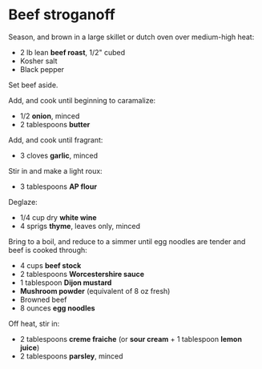  # Beef stroganoff

Season, and brown in a large skillet or dutch oven over medium-high heat:

- 2 lb lean **beef roast**, 1/2" cubed
- Kosher salt
- Black pepper

Set beef aside.

Add, and cook until beginning to caramalize:

- 1/2 **onion**, minced
- 2 tablespoons **butter**

Add, and cook until fragrant:

- 3 cloves **garlic**, minced

Stir in and make a light roux:

- 3 tablespoons **AP flour**

Deglaze:

- 1/4 cup dry **white wine**
- 4 sprigs **thyme**, leaves only, minced

Bring to a boil, and reduce to a simmer until egg noodles are tender and beef is cooked through:

- 4 cups **beef stock**
- 2 tablespoons **Worcestershire sauce**
- 1 tablespoon **Dijon mustard**
- **Mushroom powder** (equivalent of 8 oz fresh)
- Browned beef
- 8 ounces **egg noodles**

Off heat, stir in:

- 2 tablespoons **creme fraiche** (or **sour cream** + 1 tablespoon **lemon juice**)
- 2 tablespoons **parsley**, minced
